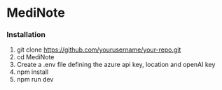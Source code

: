 # MediNote

### Installation
1. git clone https://github.com/yourusername/your-repo.git
2. cd MediNote
3. Create a .env file defining the azure api key, location and openAI key
4. npm install
5. npm run dev
